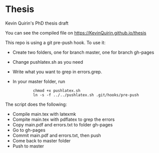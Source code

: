 # Thesis
Kevin Quirin's PhD thesis draft

You can see the compiled file on https://KevinQuirin.github.io/thesis

This repo is using a git pre-push hook. To use it:
* Create two folders, one for branch master, one for branch gh-pages
* Change pushlatex.sh as you need
* Write what you want to grep in errors.grep.
* In your master folder, run

               chmod +x pushlatex.sh
               ln -s -f ../../pushlatex.sh .git/hooks/pre-push

The script does the following:
* Compile main.tex with latexmk
* Compite main.tex with pdflatex to grep the errors
* Copy main.pdf and errors.txt to folder gh-pages
* Go to gh-pages
* Commit main.pdf and errors.txt, then push
* Come back to master folder
* Push to master
